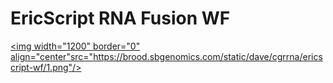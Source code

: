 EricScript RNA Fusion WF
================

<a href="https://brood.sbgenomics.com/static/dave/cgrrna/ericscript-wf/1.png" target="_blank"> <img width="1200" border="0" align="center"src="https://brood.sbgenomics.com/static/dave/cgrrna/ericscript-wf/1.png"/> </a>
